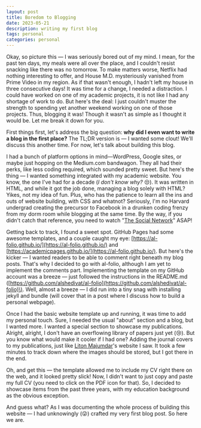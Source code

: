 ```yaml
---
layout: post
title: Boredom to Blogging
date: 2023-05-21
description: writing my first blog
tags: personal
categories: personal
---
```


Okay, so picture this — I was seriously bored out of my mind. I mean, for the past ten days, my meals were all over the place, and I couldn't resist snacking like there was no tomorrow. To make matters worse, Netflix had nothing interesting to offer, and House M.D. mysteriously vanished from Prime Video in my region. As if that wasn't enough, I hadn't left my house in three consecutive days! It was time for a change, I needed a distraction. I could have worked on one of my academic projects, it is not like I had any shortage of work to do. But here's the deal: I just couldn't muster the strength to spending yet another weekend working on one of those projects. Thus, blogging it was! Though it wasn't as simple as I thought it would be. Let me break it down for you.

First things first, let's address the big question: **why did I even want to write a blog in the first place?** The TL;DR version is — I wanted some clout! We'll discuss this another time. For now, let's talk about building this blog.

I had a bunch of platform options in mind—WordPress, Google sites, or maybe just hopping on the Medium.com bandwagon. They all had their perks, like less coding required, which sounded pretty sweet. But here's the thing —  I wanted something integrated with my academic website. You know, the one I've had for a decade (_I don't know why?_ :unamused:).  It was written in HTML, and while it got the job done, managing a blog solely with HTML? Yikes, not my idea of fun. Plus, who has the patience to learn all the ins and outs of website building, with CSS and whatnot? Seriously, I'm no Harvard undergrad creating the precursor to Facebook in a drunken coding frenzy from my dorm room while blogging at the same time. By the way, if you didn't catch that reference, you need to watch "[The Social Network](https://youtu.be/lB95KLmpLR4)" ASAP!

Getting back to track, I found a sweet spot. GitHub Pages had some awesome templates, and a couple caught my eye: [https://al-folio.github.io/](https://al-folio.github.io/) and [https://academicpages.github.io/](https://al-folio.github.io/). But here's the kicker — I wanted readers to be able to comment right beneath my blog posts. That's why I decided to go with al-folio, although I am yet to implement the comments part. Implementing the template on my GitHub account was a breeze — just followed the instructions in the README.md \([https://github.com/alshedivat/al-folio](https://github.com/alshedivat/al-folio)\). Well, almost a breeze — I did run into a tiny snag with installing jekyll and bundle (will cover that in a post where I discuss how to build a personal webpage).

Once I had the basic website template up and running, it was time to add my personal touch. Sure, I needed the usual "about" section and a blog, but I wanted more. I wanted a special section to showcase my publications. Alright, alright, I don't have an overflowing library of papers just yet (:cry:). But you know what would make it cooler if I had one? Adding the journal covers to my publications, just like [Liton Majumdar](http://www.niser.ac.in/~liton/publication.html)'s website I saw. It took a few minutes to track down where the images should be stored, but I got there in the end.

Oh, and get this — the template allowed me to include my CV right there on the web, and it looked pretty slick! Now, I didn't want to just copy and paste my full CV (you need to click on the PDF icon for that). So, I decided to showcase items from the past three years, with my education background as the obvious exception.

And guess what? As I was documenting the whole process of building this website — I had unknowingly (:stuck_out_tongue_winking_eye:) crafted my very first blog post. So here we are.

